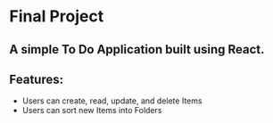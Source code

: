# Final Project

## A simple To Do Application built using React.

## Features:

- Users can create, read, update, and delete Items
- Users can sort new Items into Folders